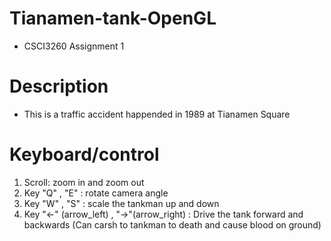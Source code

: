 # Tianamen-tank-OpenGL
- CSCI3260 Assignment 1

# Description
- This is a traffic accident happended in 1989 at Tianamen Square

# Keyboard/control
1. Scroll: zoom in and zoom out
2. Key "Q" , "E" : rotate camera angle
3. Key "W" , "S" : scale the tankman up and down 
4. Key "<-" (arrow_left) , "->"(arrow_right) : Drive the tank forward and backwards (Can carsh to tankman to death and cause blood on ground)

